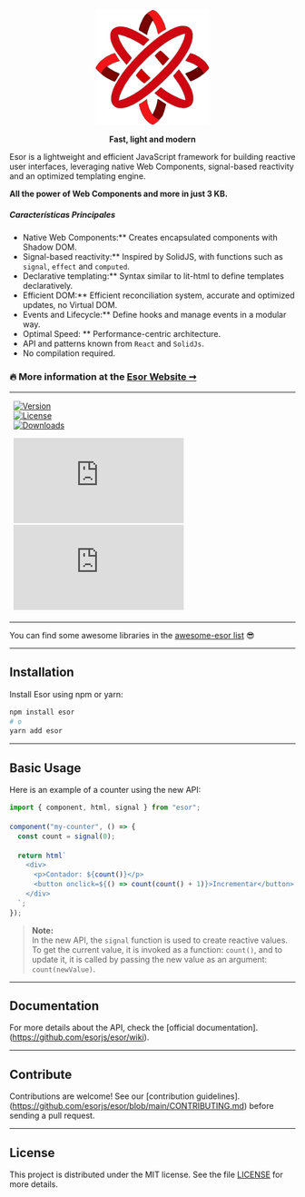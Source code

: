<p align="center">
<a href="https://github.com/esorjs/esor/wiki" target="_blank">
    <img src="./assets/esor_logo.png" alt="Esor Logo" width="200"/> 
 </a>

</p>
<p align="center"><strong>Fast, light and modern</strong></p>
Esor is a lightweight and efficient JavaScript framework for building reactive user interfaces, leveraging native Web Components, signal-based reactivity and an optimized templating engine.

  **All the power of Web Components and more in just 3 KB.**

##### Características Principales

- Native Web Components:\*\* Creates encapsulated components with Shadow DOM.
- Signal-based reactivity:\*\* Inspired by SolidJS, with functions such as `signal`, `effect` and `computed`.
- Declarative templating:\*\* Syntax similar to lit-html to define templates declaratively.
- Efficient DOM:\*\* Efficient reconciliation system, accurate and optimized updates, no Virtual DOM.
- Events and Lifecycle:\*\* Define hooks and manage events in a modular way.
- Optimal Speed: \*\* Performance-centric architecture.
- API and patterns known from `React` and `SolidJs`.
- No compilation required.

### 🔥 More information at the [Esor Website ➞](https://github.com/esorjs/esor/wiki)

<table border="0">
<tbody>
<tr>
<td>

[![Version](https://img.shields.io/npm/v/esor.svg)](https://www.npmjs.com/package/esor)  
[![License](https://img.shields.io/npm/l/esor.svg)](https://github.com/esorjs/esor/blob/main/LICENSE)  
[![Downloads](https://img.shields.io/npm/dm/esor.svg)](https://www.npmjs.com/package/esor)

[![gzip size](https://img.badgesize.io/https://unpkg.com/esor/dist/esor.min.js?compression=gzip&label=gzip)](https://unpkg.com/esor/dist/esor.min.js)
[![brotli size](https://img.badgesize.io/https://unpkg.com/esor/dist/esor.min.js?compression=brotli&label=brotli)](https://unpkg.com/esor/dist/esor.min.js)

</td>
</tr>
</tbody>
</table>

You can find some awesome libraries in the [awesome-esor list](https://github.com/esorjs/awesome-esor) :sunglasses:

---

## Installation

Install Esor using npm or yarn:

```bash
npm install esor
# o
yarn add esor
```

---

## Basic Usage

Here is an example of a counter using the new API:

```javascript
import { component, html, signal } from "esor";

component("my-counter", () => {
  const count = signal(0);

  return html`
    <div>
      <p>Contador: ${count()}</p>
      <button onclick=${() => count(count() + 1)}>Incrementar</button>
    </div>
  `;
});
```

> **Note:**  
> In the new API, the `signal` function is used to create reactive values. To get the current value, it is invoked as a function: `count()`, and to update it, it is called by passing the new value as an argument: `count(newValue)`.

---

## Documentation

For more details about the API, check the [official documentation].(https://github.com/esorjs/esor/wiki).

---

## Contribute

Contributions are welcome! See our [contribution guidelines].(https://github.com/esorjs/esor/blob/main/CONTRIBUTING.md) before sending a pull request.

---

## License

This project is distributed under the MIT license. See the file [LICENSE](https://github.com/esorjs/esor/blob/main/LICENSE) for more details.

